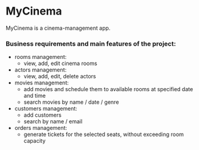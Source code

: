# MyCinema

MyCinema is a cinema-management app.

### Business requirements and main features of the project:
* rooms management:
  * view, add, edit cinema rooms
* actors management:
  * view, add, edit, delete actors
* movies management:
  * add movies and schedule them to available rooms at specified date and time
  * search movies by name / date / genre
* customers management:
  * add customers
  * search by name / email
* orders management:
  * generate tickets for the selected seats, without exceeding room capacity